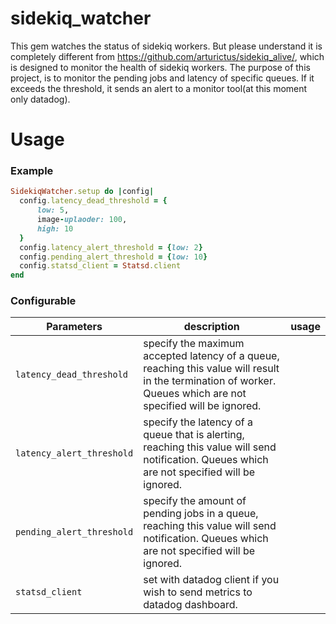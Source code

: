 # sidekiq_watcher
This gem watches the status of sidekiq workers. But please understand it is completely different from https://github.com/arturictus/sidekiq_alive/, which is designed to monitor the health of sidekiq workers.
The purpose of this project, is to monitor the pending jobs and latency of specific queues. If it exceeds the threshold, it sends an alert to a monitor tool(at this moment only datadog).

# Usage
### Example
```ruby
SidekiqWatcher.setup do |config|
  config.latency_dead_threshold = {
      low: 5,
      image-uplaoder: 100,
      high: 10
  }
  config.latency_alert_threshold = {low: 2}
  config.pending_alert_threshold = {low: 10}
  config.statsd_client = Statsd.client
end
```

### Configurable
Parameters | description | usage |
-----------|------|-----|
`latency_dead_threshold` | specify the maximum accepted latency of a queue, reaching this value will result in the termination of worker. Queues which are not specified will be ignored.
`latency_alert_threshold` | specify the latency of a queue that is alerting, reaching this value will send notification. Queues which are not specified will be ignored.
`pending_alert_threshold` | specify the amount of pending jobs in a queue, reaching this value will send notification. Queues which are not specified will be ignored.
`statsd_client` | set with datadog client if you wish to send metrics to datadog dashboard.
